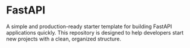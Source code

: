 # FastAPI
A simple and production-ready starter template for building FastAPI applications quickly. This repository is designed to help developers start new projects with a clean, organized structure.
